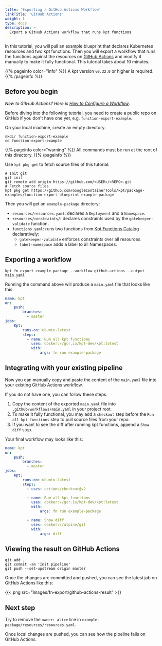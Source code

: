 ```yaml
---
title: 'Exporting a GitHub Actions Workflow'
linkTitle: 'GitHub Actions'
weight: 1
type: docs
description: >
  Export a GitHub Actions workflow that runs kpt functions
---
```


In this tutorial, you will pull an example blueprint that declares Kubernetes resources and two kpt functions. Then you will export a workflow that runs the functions against the resources on [GitHub Actions] and modify it manually to make it fully functional. This tutorial takes about 10 minutes.

{{% pageinfo color="info" %}}
A kpt version `v0.32.0` or higher is required.
{{% /pageinfo %}}

## Before you begin

*New to GitHub Actions? Here is [How to Configure a Workflow]*.

Before diving into the following tutorial, you need to create a public repo on GitHub if you don't have one yet, e.g. `function-export-example`.

On your local machine, create an empty directory:

```shell script
mkdir function-export-example
cd function-export-example
```

{{% pageinfo color="warning" %}}
All commands must be run at the root of this directory.
{{% /pageinfo %}}

Use `kpt pkg get` to fetch source files of this tutorial:

```shell script
# Init git
git init
git remote add origin https://github.com/<USER>/<REPO>.git
# Fetch source files
kpt pkg get https://github.com/GoogleContainerTools/kpt/package-examples/function-export-blueprint example-package
```

Then you will get an `example-package` directory:

- `resources/resources.yaml`: declares a `Deployment` and a `Namespace`.
- `resources/constraints/`: declares constraints used by the `gatekeeper-validate` function.
- `functions.yaml`: runs two functions from [Kpt Functions Catalog] declaratively:
  - `gatekeeper-validate` enforces constraints over all resources.
  - `label-namespace` adds a label to all Namespaces.

## Exporting a workflow

```shell script
kpt fn export example-package --workflow github-actions --output main.yaml
```

Running the command above will produce a `main.yaml` file that looks like this:

```yaml
name: kpt
on:
    push:
        branches:
          - master
jobs:
    Kpt:
        runs-on: ubuntu-latest
        steps:
          - name: Run all kpt functions
            uses: docker://gcr.io/kpt-dev/kpt:latest
            with:
                args: fn run example-package
```

## Integrating with your existing pipeline

Now you can manually copy and paste the content of the `main.yaml` file into your existing GitHub Actions workflow.

If you do not have one, you can follow these steps:

1. Copy the content of the exported `main.yaml` file into `.github/workflows/main.yaml` in your project root.
1. To make it fully functional, you may add a `checkout` step before the `Run all kpt functions` step to pull source files from your repo.
1. If you want to see the diff after running kpt functions, append a `Show diff` step.

Your final workflow may looks like this:

```yaml
name: kpt
on:
    push:
        branches:
          - master
jobs:
    Kpt:
        runs-on: ubuntu-latest
        steps:
          - uses: actions/checkout@v2

          - name: Run all kpt functions
            uses: docker://gcr.io/kpt-dev/kpt:latest
            with:
                args: fn run example-package

          - name: Show diff
            uses: docker://alpine/git
            with:
                args: diff
```

## Viewing the result on GitHub Actions

```shell script
git add .
git commit -am 'Init pipeline'
git push --set-upstream origin master
```

Once the changes are committed and pushed, you can see the latest job on GitHub Actions like this:

{{< png src="images/fn-export/github-actions-result" >}}

## Next step

Try to remove the `owner: alice` line in `example-package/resources/resources.yaml`.

Once local changes are pushed, you can see how the pipeline fails on GitHub Actions.

[GitHub Actions]: https://github.com/features/actions
[How to Configure a Workflow]: https://docs.github.com/en/actions/configuring-and-managing-workflows/configuring-a-workflow
[Kpt Functions Catalog]: ../../catalog
